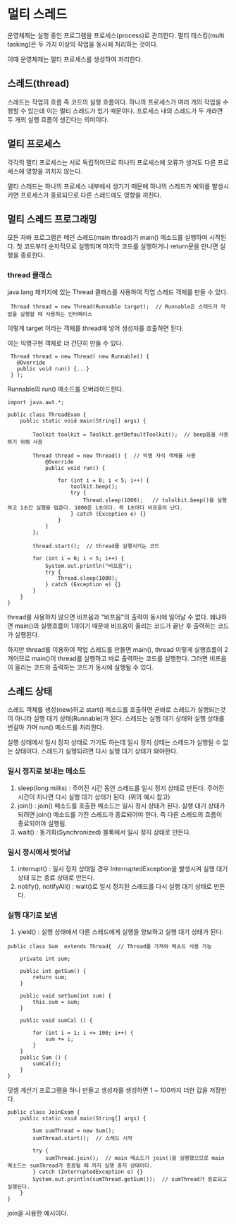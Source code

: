 # 멀티 스레드

운영체제는 실행 중인 프로그램을 프로세스(process)로 관리한다. 멀티 태스킹(multi tasking)은 두 가지 이상의 작업을 동시에 처리하는 것이다.

이때 운영체제는 멀티 프로세스를 생성하여 처리한다.

## 스레드(thread)

스레드는 작업의 흐름 즉 코드의 실행 흐름이다. 하나의 프로세스가 여러 개의 작업을 수행할 수 있는데 이는 멀티 스레드가 있기 때문이다.
프로세스 내의 스레드가 두 개라면 두 개의 실행 흐름이 생긴다는 의미이다.

## 멀티 프로세스

각각의 멀티 프로세스는 서로 독립적이므로 하나의 프로세스에 오류가 생겨도 다른 프로세스에 영향을 끼치지 않는다.

멀티 스레드는 하나의 프로세스 내부에서 생기기 때문에 하나의 스레드가 예외를 발생시키면 프로세스가 종료되므로 다른 스레드에도 영향을 끼친다.

## 멀티 스레드 프로그래밍

모든 자바 프로그램은 메인 스레드(main thread)가  main() 메소드를 실행하며 시작된다. 첫 코드부터 순차적으로 실행되며 마지막 코드를 실행하거나 return문을 만나면 실행을 종료한다.

### thread 클래스

java.lang 패키지에 있는 Thread 클래스를 사용하여 작업 스레드 객체를 만들 수 있다.

```
 Thread thread = new Thread(Runnable target);  // Runnable은 스레드가 작업을 실행할 때 사용하는 인터페이스
```
이렇게 target 이라는 객체를 thread에 넣어 생성자를 호출하면 된다.

이는 익명구현 객체로 더 간단히 만들 수 있다.
```
 Thread thread = new Thread( new Runnable() {
   @Override
   public void run() {...}
 } );
```
Runnable의 run() 메소드를 오버라이드한다.

```
import java.awt.*;

public class ThreadExam {
    public static void main(String[] args) {

        Toolkit toolkit = Toolkit.getDefaultToolkit();  // beep음을 사용하기 위해 사용

        Thread thread = new Thread() {  // 익명 자식 객체를 사용
            @Override
            public void run() {

                for (int i = 0; i < 5; i++) {
                    toolkit.beep();
                    try {
                        Thread.sleep(1000);   // tololkit.beep()을 실행하고 1초간 실행을 멈춘다. 1000은 1초이다. 즉 1초마다 비프음이 난다.
                    } catch (Exception e) {}
                }
            }
        };

        thread.start();  // thread를 실행시키는 코드

        for (int i = 0; i < 5; i++) {
            System.out.println("비프음");
            try {
                Thread.sleep(1000);
            } catch (Exception e) {}
        }
    }
}
```
thread를 사용하지 않으면 비프음과 "비프음"의 출력이 동시에 일어날 수 없다. 왜냐하면 main()의 실행흐름이 1개이기 때문에 비프음이 울리는 코드가 끝난 후 출력하는 코드가 실행된다.

하지만 thread를 이용하여 작업 스레드를 만들면 main(), thread 이렇게 실행흐름이 2개이므로 main()이 thread를 실행하고 바로 출력하는 코드를 실행한다.
그러면 비프음이 울리는 코드와 출력하는 코드가 동시에 실행될 수 있다.

## 스레드 상태

스레드 객체를 생성(new)하고 start() 메소드를 호출하면 곧바로 스레드가 실행되는것이 아니라 실행 대기 상태(Runnable)가 된다.
스레드는 실행 대기 상태와 실행 상태를 번갈아 가며 run() 메소드를 처리한다.

실행 상태에서 일시 정지 상태로 가기도 하는데 일시 정지 상태는 스레드가 실행될 수 없는 상태이다. 스레드가 실행되려면 다시 실행 대기 상태가 돼야한다. 

### 일시 정지로 보내는 메소드
1. sleep(long millis) : 주어진 시간 동안 스레드를 일시 정지 상태로 만든다. 주어진 시간이 지나면 다시 실행 대기 상태가 된다. (위의 예시 참고)
2. join() : join() 메소드를 호출한 메소드는 일시 정시 상태가 된다. 실행 대기 상태가 되려면 join() 메소드를 가진 스레드가 종료되어야 한다. 즉 다른 스레드의 흐름이 종료되어야 실행됨.
3. wait() : 동기화(Synchronized) 블록에서 일시 정지 상태로 만든다.

### 일시 정시에서 벗어남
1. interrupt() : 일시 정지 상태일 경우 InterruptedException을 발생시켜 실행 대기 상태 또는 종료 상태로 만든다.
2. notify(), notifyAll() : wait()로 일시 정지된 스레드를 다시 실행 대기 상태로 만든다.

### 실행 대기로 보냄
1. yield() : 실행 상태에서 다른 스레드에게 실행을 양보하고 실행 대기 상태가 된다.

```
public class Sum  extends Thread{  // Thread를 가져와 메소드 사용 가능

    private int sum;

    public int getSum() {
        return sum;
    }

    public void setSum(int sum) {
        this.sum = sum;
    }

    public void sumCal () {

        for (int i = 1; i <= 100; i++) {
            sum += i;
        }
    }
    public Sum () {
        sumCal();
    }
}
```
덧셈 계산기 프로그램을 하나 만들고 생성자를 생성하면 1 ~ 100까지 더한 값을 저장한다.
```
public class JoinExam {
    public static void main(String[] args) {

        Sum sumThread = new Sum();
        sumThread.start();  // 스레드 시작

        try {
            sumThread.join();  // main 메소드가 join()을 실행했으므로 main 메소드는 sumThread가 종료될 때 까지 실행 중지 상태이다.
        } catch (InterruptedException e) {}
        System.out.println(sumThread.getSum());  // sumThread가 종료되고 실행된다.
    }
}
```
join을 사용한 예시이다.

